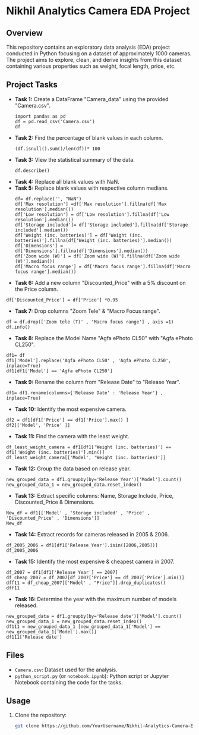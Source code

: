 # Nikhil Analytics Camera EDA Project

## Overview
This repository contains an exploratory data analysis (EDA) project conducted in Python focusing on a dataset of approximately 1000 cameras. The project aims to explore, clean, and derive insights from this dataset containing various properties such as weight, focal length, price, etc.

## Project Tasks
- **Task 1:** Create a DataFrame "Camera_data" using the provided "Camera.csv".
  ```
  import pandas as pd 
  df = pd.read_csv('Camera.csv')
  df
  ```
- **Task 2:** Find the percentage of blank values in each column.
  ```
  (df.isnull().sum()/len(df))* 100
  ```
- **Task 3:** View the statistical summary of the data.
  ```
  df.describe()
  ```
- **Task 4:** Replace all blank values with NaN.
- **Task 5:** Replace blank values with respective column medians.
  ```
  df= df.replace('', "NaN")
  df['Max resolution'] =df['Max resolution'].fillna(df['Max resolution'].median())
  df['Low resolution'] = df['Low resolution'].fillna(df['Low resolution'].median())
  df['Storage included']= df['Storage included'].fillna(df['Storage included'].median())
  df['Weight (inc. batteries)'] = df['Weight (inc. batteries)'].fillna(df['Weight (inc. batteries)'].median())
  df['Dimensions'] = df['Dimensions'].fillna(df['Dimensions'].median())
  df['Zoom wide (W)'] = df['Zoom wide (W)'].fillna(df['Zoom wide (W)'].median())
  df['Macro focus range'] = df['Macro focus range'].fillna(df['Macro focus range'].median())
  ```
- **Task 6:** Add a new column "Discounted_Price" with a 5% discount on the Price column.
```
df['Discounted_Price'] = df['Price'] *0.95
```
- **Task 7:** Drop columns "Zoom Tele" & "Macro Focus range".
```
df = df.drop(['Zoom tele (T)' , 'Macro focus range'] , axis =1)
df.info()
```
- **Task 8:** Replace the Model Name "Agfa ePhoto CL50" with "Agfa ePhoto CL250".
```
df1= df
df1['Model'].replace('Agfa ePhoto CL50' , 'Agfa ePhoto CL250', inplace=True)
df1[df1['Model'] == 'Agfa ePhoto CL250']
```
- **Task 9:** Rename the column from "Release Date" to "Release Year".
```
df1= df1.rename(columns={'Release Date' : 'Release Year'} , inplace=True)
```
- **Task 10:** Identify the most expensive camera.
```
df2 = df1[df1['Price'] == df1['Price'].max() ]
df2[['Model', 'Price' ]]
```
- **Task 11:** Find the camera with the least weight.
```
df_least_weight_camera = df1[df1['Weight (inc. batteries)'] == df1['Weight (inc. batteries)'].min()]
df_least_weight_camera[['Model', 'Weight (inc. batteries)']]
```
- **Task 12:** Group the data based on release year.
```
new_grouped_data = df1.groupby(by='Release Year')['Model'].count()
new_grouped_data_1 = new_grouped_data.reset_index()
```
- **Task 13:** Extract specific columns: Name, Storage Include, Price, Discounted_Price & Dimensions.
```
New_df = df1[['Model' , 'Storage included' , 'Price' , 'Discounted_Price' , 'Dimensions']]
New_df
```
- **Task 14:** Extract records for cameras released in 2005 & 2006.
```
df_2005_2006 = df1[df1['Release Year'].isin([2006,2005])] 
df_2005_2006
```
- **Task 15:** Identify the most expensive & cheapest camera in 2007.
```
df_2007 = df1[df1['Release Year'] == 2007]
df_cheap_2007 = df_2007[df_2007['Price'] == df_2007['Price'].min()]
dff11 = df_cheap_2007[['Model' , "Price"]].drop_duplicates()
dff11
```
- **Task 16:** Determine the year with the maximum number of models released.
```
new_grouped_data = df1.groupby(by='Release date')['Model'].count()
new_grouped_data_1 = new_grouped_data.reset_index()
df111 = new_grouped_data_1 [new_grouped_data_1['Model'] == new_grouped_data_1['Model'].max()]
df111['Release date']
```

## Files
- `Camera.csv`: Dataset used for the analysis.
- `python_script.py` (or `notebook.ipynb`): Python script or Jupyter Notebook containing the code for the tasks.

## Usage
1. Clone the repository:
   ```bash
   git clone https://github.com/YourUsername/Nikhil-Analytics-Camera-EDA-Python.git
